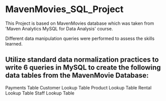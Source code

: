 # MavenMovies_SQL_Project

This Project is based on MavenMovies database which was taken from 'Maven Analytics MySQL for Data Analysis' course. 

Different data manipulation queries were performed to assess the skills learned.

## Utilize standard data normalization practices to write 6 queries in MySQL to create the following data tables from the MavenMovie Database:

Payments Table
Customer Lookup Table
Product Lookup Table
Rental Lookup Table
Staff Lookup Table
